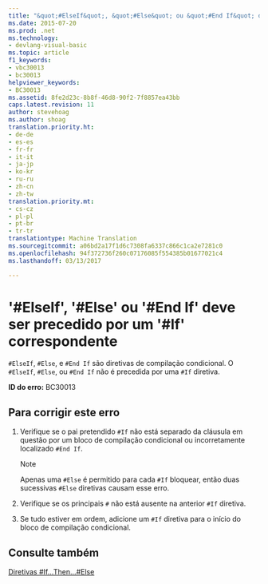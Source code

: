 ```yaml
---
title: "&quot;#ElseIf&quot;, &quot;#Else&quot; ou &quot;#End If&quot; deve ser precedido por uma correspondência &quot;#If&quot; | Documentos do Microsoft"
ms.date: 2015-07-20
ms.prod: .net
ms.technology:
- devlang-visual-basic
ms.topic: article
f1_keywords:
- vbc30013
- bc30013
helpviewer_keywords:
- BC30013
ms.assetid: 8fe2d23c-8b8f-46d8-90f2-7f8857ea43bb
caps.latest.revision: 11
author: stevehoag
ms.author: shoag
translation.priority.ht:
- de-de
- es-es
- fr-fr
- it-it
- ja-jp
- ko-kr
- ru-ru
- zh-cn
- zh-tw
translation.priority.mt:
- cs-cz
- pl-pl
- pt-br
- tr-tr
translationtype: Machine Translation
ms.sourcegitcommit: a06bd2a17f1d6c7308fa6337c866c1ca2e7281c0
ms.openlocfilehash: 94f372736f260c07176085f554385b01677021c4
ms.lasthandoff: 03/13/2017

---
```

# <a name="39elseif39-39else39-or-39end-if39-must-be-preceded-by-a-matching-39if39"></a>'#ElseIf', '#Else' ou '#End If' deve ser precedido por um '#If' correspondente
`#ElseIf`, `#Else`, e `#End If` são diretivas de compilação condicional. O `#ElseIf`, `#Else`, ou `#End If` não é precedida por uma `#If` diretiva.  
  
 **ID do erro:** BC30013  
  
## <a name="to-correct-this-error"></a>Para corrigir este erro  
  
1.  Verifique se o pai pretendido `#If` não está separado da cláusula em questão por um bloco de compilação condicional ou incorretamente localizado `#End If`.  
  
    > [!NOTE]
    >  Apenas uma `#Else` é permitido para cada `#If` bloquear, então duas sucessivas `#Else` diretivas causam esse erro.  
  
2.  Verifique se os principais `#` não está ausente na anterior `#If` diretiva.  
  
3.  Se tudo estiver em ordem, adicione um `#If` diretiva para o início do bloco de compilação condicional.  
  
## <a name="see-also"></a>Consulte também  
 [Diretivas #If...Then...#Else](../../visual-basic/language-reference/directives/if-then-else-directives.md)
